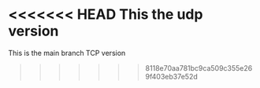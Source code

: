 <<<<<<< HEAD
This the udp version
=======
This is the main branch TCP version
>>>>>>> 8118e70aa781bc9ca509c355e269f403eb37e52d
